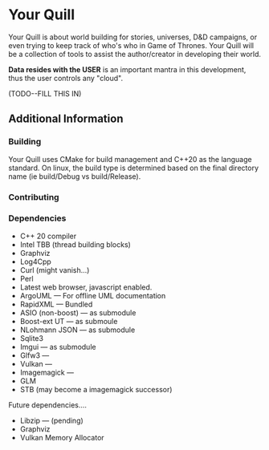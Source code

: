 # Your Quill

Your Quill is about world building for stories, universes, D&D campaigns, or even trying to keep track of who's who in Game of Thrones.   Your Quill will be a collection of tools to assist the author/creator in developing their world.

**Data resides with the USER** is an important mantra in this development, thus the user controls any "cloud".




(TODO--FILL THIS IN)



## Additional Information

### Building

Your Quill uses CMake for build management and C++20 as the language standard.  On linux, the build type is determined based on the final directory name (ie build/Debug vs build/Release).  

### Contributing

### Dependencies

* C++ 20 compiler
* Intel TBB (thread building blocks)
* Graphviz
* Log4Cpp
* Curl (might vanish...)
* Perl
* Latest web browser, javascript enabled.
* ArgoUML &mdash; For offline UML documentation
* RapidXML &mdash; Bundled
* ASIO (non-boost) &mdash; as submodule
* Boost-ext UT &mdash; as submoule
* NLohmann JSON &mdash; as submodule
* Sqlite3
* Imgui &mdash; as submodule
* Glfw3 &mdash;
* Vulkan &mdash;
* Imagemagick &mdash;
* GLM
* STB (may become a imagemagick successor)

Future dependencies....
* Libzip &mdash; (pending)
* Graphviz
* Vulkan Memory Allocator



